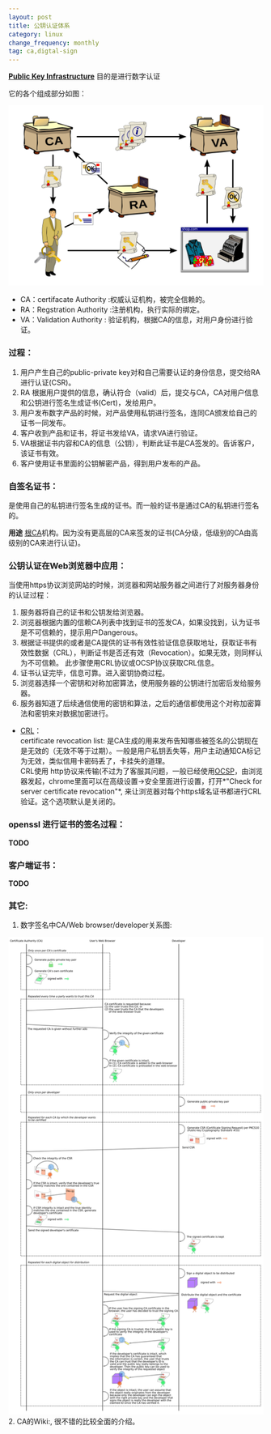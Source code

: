 ```yaml
---
layout: post
title: 公钥认证体系
category: linux
change_frequency: monthly
tag: ca,digtal-sign
---
```


**[Public Key Infrastructure](http://en.wikipedia.org/wiki/Public_key_infrastructure)** 目的是进行数字认证

它的各个组成部分如图：

<img src="/images/Public-Key-Infrastructure.svg">

- CA：certifacate Authority :权威认证机构，被完全信赖的。
- RA：Regstration Authority :注册机构，执行实际的绑定。
- VA：Validation Authority : 验证机构，根据CA的信息，对用户身份进行验证。

### 过程：
1. 用户产生自己的public-private key对和自己需要认证的身份信息，提交给RA进行认证(CSR)。
2. RA 根据用户提供的信息，确认符合（valid）后，提交与CA，CA对用户信息和公钥进行签名生成证书(Cert)，发给用户。
3. 用户发布数字产品的时候，对产品使用私钥进行签名，连同CA颁发给自己的证书一同发布。
4. 客户收到产品和证书，将证书发给VA，请求VA进行验证。
5. VA根据证书内容和CA的信息（公钥），判断此证书是CA签发的。告诉客户，该证书有效。
6. 客户使用证书里面的公钥解密产品，得到用户发布的产品。

### 自签名证书：
是使用自己的私钥进行签名生成的证书。而一般的证书是通过CA的私钥进行签名的。

**用途** [根CA](http://en.wikipedia.org/wiki/Root_certificate)机构。因为没有更高层的CA来签发的证书(CA分级，低级别的CA由高级别的CA来进行认证)。

### 公钥认证在Web浏览器中应用：
当使用https协议浏览网站的时候，浏览器和网站服务器之间进行了对服务器身份的认证过程：
1. 服务器将自己的证书和公钥发给浏览器。
2. 浏览器根据内置的信赖CA列表中找到证书的签发CA，如果没找到，认为证书是不可信赖的，提示用户Dangerous。
3. 根据证书提供的或者是CA提供的证书有效性验证信息获取地址，获取证书有效性数据（CRL），判断证书是否还有效（Revocation）。如果无效，则同样认为不可信赖。 此步骤使用CRL协议或OCSP协议获取CRL信息。
4. 证书认证完毕，信息可靠。进入密钥协商过程。
5. 浏览器选择一个密钥和对称加密算法，使用服务器的公钥进行加密后发给服务器。
6. 服务器知道了后续通信使用的密钥和算法，之后的通信都使用这个对称加密算法和密钥来对数据加密进行。

- [CRL](http://en.wikipedia.org/wiki/Certificate_revocation_list)：  
certificate revocation list: 是CA生成的用来发布告知哪些被签名的公钥现在是无效的（无效不等于过期）。一般是用户私钥丢失等，用户主动通知CA标记为无效，类似信用卡密码丢了，卡挂失的道理。  
CRL使用 http协议来传输(不过为了客服其问题，一般已经使用[OCSP](http://en.wikipedia.org/wiki/Online_Certificate_Status_Protocol>这个协议来代替它了)，由浏览器发起，chrome里面可以在高级设置->安全里面进行设置，打开*"Check for server certificate revocation"*, 来让浏览器对每个https域名证书都进行CRL验证。这个选项默认是关闭的。


### openssl 进行证书的签名过程：
**TODO**

### 客户端证书：
**TODO**

### 其它:
1. 数字签名中CA/Web browser/developer关系图:  
<img src="/images/Usage-of-Digital-Certificate.svg">
2. CA的Wiki:<http://en.wikipedia.org/wiki/Certificate_authority>, 很不错的比较全面的介绍。
